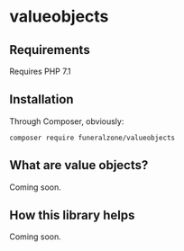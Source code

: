 # valueobjects #

## Requirements ##

Requires PHP 7.1

## Installation ##

Through Composer, obviously:

```
composer require funeralzone/valueobjects
```

## What are value objects? ##

Coming soon.

## How this library helps ##

Coming soon.